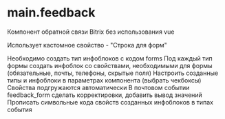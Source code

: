 # main.feedback
Компонент обратной связи Bitrix без использования vue

Использует кастомное свойство - "Строка для форм"

Необходимо создать тип инфоблоков с кодом forms
Под каждый тип формы создать инфоблок со свойствами, необходимыми для формы (обязательные, почты, телефоны, скрытые поля)
Настроить созданные типы и инфоблоки в параметрах компонента (выбрать чекбоксы)
Свойства подгружаются автоматически 
В почтовом событии feedback_form сделать корректировки, добавить вывод значений
Прописать символьные кода свойств созданных инфоблоков в типах события